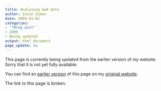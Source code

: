 ```yaml
---
title: Analyzing bad data
author: Steve Simon
date: 2009-01-01
categories:
- "*Blog post"
- 2009
- Being updated
output: html_document
page_update: no
---
```


This page is currently being updated from the earlier version of my website. Sorry that it is not yet fully available.

<!---More--->

You can find an [earlier version][sim1] of this page on my [original website][sim2].

The link to this page is broken.

[sim1]: http://www.pmean.com/09/BadData.html
[sim2]: http://www.pmean.com/original_site.html
